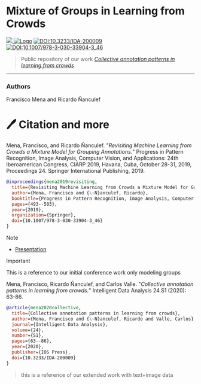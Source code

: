 # Mixture of Groups in Learning from Crowds
<a href="https://github.com/FMena14/PyLearningCrowds">  <img src="https://img.shields.io/badge/Package-PyLearningCrowds-red"/>  </a>
[![Logo](https://img.shields.io/badge/ResearchGate-Preprint-4b44ce.svg)](https://www.researchgate.net/publication/347461451_Collective_annotation_patterns_in_learning_from_crowds)
[![DOI:10.3233/IDA-200009](http://img.shields.io/badge/DOI-10.3233/IDA.200009-blue.svg)](https://doi.org/10.3233/IDA-200009)
[![DOI:10.1007/978-3-030-33904-3_46](http://img.shields.io/badge/DOI-10.1007/978.3.030.33904.3_46-blue.svg)](https://doi.org/10.1007/978-3-030-33904-3_46)

> Public repository of our work [*Collective annotation patterns in learning from crowds*](https://doi.org/10.3233/IDA-200009)

---

### Authors
Francisco Mena and Ricardo Ñanculef


# 🖊️ Citation and more

Mena, Francisco, and Ricardo Ñanculef. "*Revisiting Machine Learning from Crowds a Mixture Model for Grouping Annotations.*" Progress in Pattern Recognition, Image Analysis, Computer Vision, and Applications: 24th Iberoamerican Congress, CIARP 2019, Havana, Cuba, October 28-31, 2019, Proceedings 24. Springer International Publishing, 2019.
```bibtex
@inproceedings{mena2019revisiting,
  title={Revisiting Machine Learning from Crowds a Mixture Model for Grouping Annotations},
  author={Mena, Francisco and {\~N}anculef, Ricardo},
  booktitle={Progress in Pattern Recognition, Image Analysis, Computer Vision, and Applications: 24th Iberoamerican Congress, CIARP 2019, Havana, Cuba, October 28-31, 2019, Proceedings 24},
  pages={493--503},
  year={2019},
  organization={Springer},
  doi={10.1007/978-3-030-33904-3_46}
}
```
> [!NOTE]
> * [Presentation](https://github.com/fmenat/fmenat/blob/main/presentations/2019_CIARP_CMM.pdf)

> [!IMPORTANT]  
> This is a reference to our initial conference work only modeling groups

Mena, Francisco, Ricardo Ñanculef, and Carlos Valle. "*Collective annotation patterns in learning from crowds.*" Intelligent Data Analysis 24.S1 (2020): 63-86.
```bibtex
@article{mena2020collective,
  title={Collective annotation patterns in learning from crowds},
  author={Mena, Francisco and {\~N}anculef, Ricardo and Valle, Carlos},
  journal={Intelligent Data Analysis},
  volume={24},
  number={S1},
  pages={63--86},
  year={2020},
  publisher={IOS Press},
  doi={10.3233/IDA-200009}
}
```
> this is a reference of our extended work with text+image data

